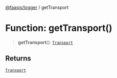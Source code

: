 [@faasjs/logger](../README.md) / getTransport

# Function: getTransport()

> **getTransport**(): [`Transport`](../classes/Transport.md)

## Returns

[`Transport`](../classes/Transport.md)
